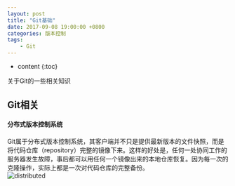```yaml
---
layout: post
title: "Git基础"
date: 2017-09-08 19:00:00 +0800 
categories: 版本控制
tags:
    - Git
---
```

* content
{:toc}

关于Git的一些相关知识

<!-- more -->

## Git相关

#### 分布式版本控制系统

Git属于分布式版本控制系统，其客户端并不只是提供最新版本的文件快照，而是将代码仓库（repository）完整的镜像下来。这样的好处是，任何一处协同工作的服务器发生故障，事后都可以用任何一个镜像出来的本地仓库恢复。因为每一次的克隆操作，实际上都是一次对代码仓库的完整备份。  
![distributed](http://ovwkcbdpf.bkt.clouddn.com/image/git/distributed.png '分布式版本控制')  
